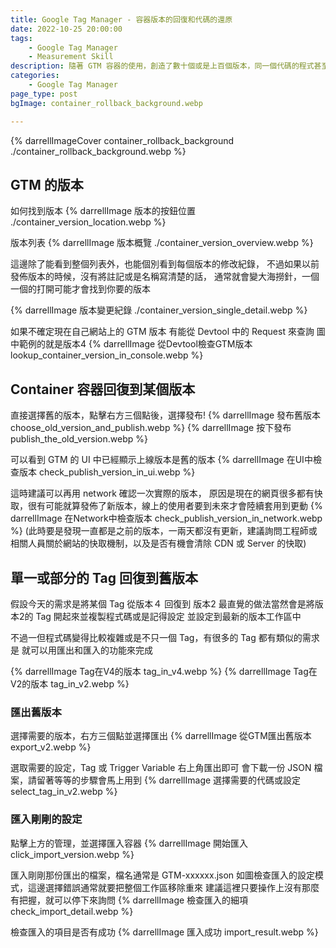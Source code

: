```yaml
---
title: Google Tag Manager - 容器版本的回復和代碼的還原
date: 2022-10-25 20:00:00
tags:
	- Google Tag Manager
	- Measurement Skill
description: 隨著 GTM 容器的使用，創造了數十個或是上百個版本，同一個代碼的程式甚至經歷過無數次的修改，其實可以一次將整個容器回復到特定的版本，也可以只讓某一個代碼來回復
categories: 
	- Google Tag Manager
page_type: post
bgImage: container_rollback_background.webp

---
```

{% darrellImageCover container_rollback_background ./container_rollback_background.webp %}

## GTM 的版本

如何找到版本
{% darrellImage 版本的按鈕位置 ./container_version_location.webp %}

版本列表
{% darrellImage 版本概覽 ./container_version_overview.webp %}

這邊除了能看到整個列表外，也能個別看到每個版本的修改紀錄，
不過如果以前發佈版本的時候，沒有將註記或是名稱寫清楚的話，
通常就會變大海撈針，一個一個的打開可能才會找到你要的版本

{% darrellImage 版本變更紀錄 ./container_version_single_detail.webp %}

如果不確定現在自己網站上的 GTM 版本
有能從 Devtool 中的 Request 來查詢
圖中範例的就是版本4
{% darrellImage 從Devtool檢查GTM版本 lookup_container_version_in_console.webp %}

## Container 容器回復到某個版本

直接選擇舊的版本，點擊右方三個點後，選擇發布!
{% darrellImage 發布舊版本 choose_old_version_and_publish.webp %}
{% darrellImage 按下發布 publish_the_old_version.webp %}

可以看到 GTM 的 UI 中已經顯示上線版本是舊的版本
{% darrellImage 在UI中檢查版本 check_publish_version_in_ui.webp %}

這時建議可以再用 network 確認一次實際的版本，
原因是現在的網頁很多都有快取，很有可能就算發佈了新版本，線上的使用者要到未來才會陸續套用到更動
{% darrellImage 在Network中檢查版本 check_publish_version_in_network.webp %}
(此時要是發現一直都是之前的版本，一兩天都沒有更新，建議詢問工程師或相關人員關於網站的快取機制，以及是否有機會清除 CDN 或 Server 的快取)

## 單一或部分的 Tag 回復到舊版本

假設今天的需求是將某個 Tag 從版本４ 回復到 版本2
最直覺的做法當然會是將版本2的 Tag 開起來並複製程式碼或是記得設定
並設定到最新的版本工作區中

不過一但程式碼變得比較複雜或是不只一個 Tag，有很多的 Tag 都有類似的需求是
就可以用匯出和匯入的功能來完成

{% darrellImage Tag在V4的版本 tag_in_v4.webp %}
{% darrellImage Tag在V2的版本 tag_in_v2.webp %}

### 匯出舊版本

選擇需要的版本，右方三個點並選擇匯出
{% darrellImage 從GTM匯出舊版本 export_v2.webp %}

選取需要的設定，Tag 或 Trigger Variable
右上角匯出即可
會下載一份 JSON 檔案，請留著等等的步驟會馬上用到
{% darrellImage 選擇需要的代碼或設定 select_tag_in_v2.webp %}

### 匯入剛剛的設定

點擊上方的管理，並選擇匯入容器
{% darrellImage 開始匯入 click_import_version.webp %}

匯入剛剛那份匯出的檔案，檔名通常是 GTM-xxxxxx.json
如圖檢查匯入的設定模式，這邊選擇錯誤通常就要把整個工作區移除重來
建議這裡只要操作上沒有那麼有把握，就可以停下來詢問
{% darrellImage 檢查匯入的細項 check_import_detail.webp %}

檢查匯入的項目是否有成功
{% darrellImage 匯入成功 import_result.webp %}




